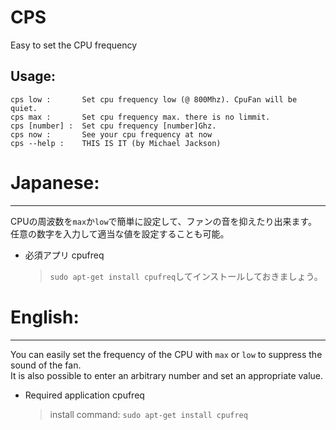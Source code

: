 # CPS
Easy to set the CPU frequency
## Usage:
```
cps low :       Set cpu frequency low (@ 800Mhz). CpuFan will be quiet.
cps max :       Set cpu frequency max. there is no limmit.
cps [number] :  Set cpu frequency [number]Ghz.
cps now :       See your cpu frequency at now
cps --help :    THIS IS IT (by Michael Jackson)
```

# Japanese:
- - - - 
CPUの周波数を`max`か`low`で簡単に設定して、ファンの音を抑えたり出来ます。  
任意の数字を入力して適当な値を設定することも可能。  

- 必須アプリ
    cpufreq  
    > `sudo apt-get install cpufreq`してインストールしておきましょう。

# English:
- - - -
You can easily set the frequency of the CPU with `max` or `low` to suppress the sound of the fan.  
It is also possible to enter an arbitrary number and set an appropriate value.  

- Required application
    cpufreq  
    > install command: `sudo apt-get install cpufreq`

